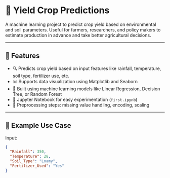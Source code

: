 # 🌾 Yield Crop Predictions

A machine learning project to predict crop yield based on environmental and soil parameters. Useful for farmers, researchers, and policy makers to estimate production in advance and take better agricultural decisions.

---

## 📌 Features

- 🔍 Predicts crop yield based on input features like rainfall, temperature, soil type, fertilizer use, etc.
- 📊 Supports data visualization using Matplotlib and Seaborn
- 🧠 Built using machine learning models like Linear Regression, Decision Tree, or Random Forest
- 📁 Jupyter Notebook for easy experimentation (`first.ipynb`)
- 🧼 Preprocessing steps: missing value handling, encoding, scaling

---

## 🧪 Example Use Case

Input:
```json
{
  "Rainfall": 350,
  "Temperature": 28,
  "Soil_Type": "Loamy",
  "Fertilizer_Used": "Yes"
}
